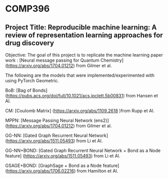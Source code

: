 # COMP396

## Project Title: Reproducible machine learning: A review of representation learning approaches for drug discovery

Objective: The goal  of this project is to replicate the machine learning paper work : 
[Neural message passing for Quantum Chemistry] (https://arxiv.org/abs/1704.01212) from Gilmer et al. 

The following are the models that were implemented/experimented with using PyTorch Geometric.


BoB:
     [Bag of Bonds] (https://pubs.acs.org/doi/full/10.1021/acs.jpclett.5b00831) from Hansen et Al. 


CM:
    [Coulomb Matrix] (https://arxiv.org/abs/1109.2618 )from Rupp et Al.
    
     
MPPN: 
    [Message Passing Neural Network (ens2)] (https://arxiv.org/abs/1704.01212) from Gilmer et al. 

     
GG-NN: 
      [Gated Graph Recurrent Neural Network] (https://arxiv.org/abs/1511.05493) from Li et Al.
      
     
GG-NN+BOND: 
      [Gated Graph Recurrent Neural Network + Bond as a Node feature] (https://arxiv.org/abs/1511.05493) from Li et Al.
      
     
GSAGE+BOND: 
     [GraphSage + Bond as a Node feature]  (https://arxiv.org/abs/1706.02216) from Hamilton et Al.             

      
      
